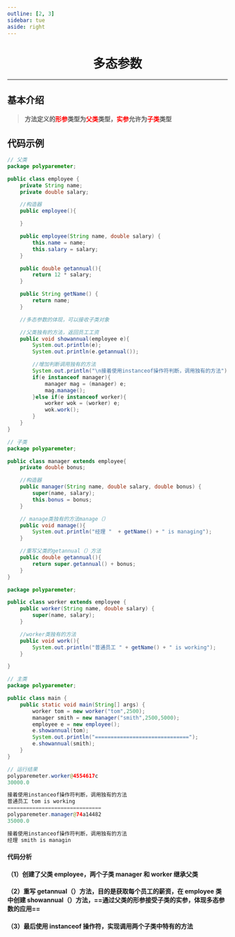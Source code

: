 ```yaml
---
outline: [2, 3]
sidebar: tue
aside: right
---
```


<h1 style="text-align: center; font-weight: bold;"> 多态参数</h1>

---

## 基本介绍

> #### 方法定义的<span style="color:red">形参</span>类型为<span style="color:red">父类</span>类型，<span style="color:red">实参</span>允许为<span style="color:red">子类</span>类型

## 代码示例

```java
// 父类
package polyparemeter;

public class employee {
    private String name;
    private double salary;

    //构造器
    public employee(){

    }

    public employee(String name, double salary) {
        this.name = name;
        this.salary = salary;
    }

    public double getannual(){
        return 12 * salary;
    }

    public String getName() {
        return name;
    }

    //多态参数的体现，可以接收子类对象

    //父类独有的方法，返回员工工资
    public void showannual(employee e){
        System.out.println(e);
        System.out.println(e.getannual());

        //增加判断调用独有的方法
        System.out.println("\n接着使用instanceof操作符判断，调用独有的方法");
        if(e instanceof manager){
            manager mag = (manager) e;
            mag.manage();
        }else if(e instanceof worker){
            worker wok = (worker) e;
            wok.work();
        }
    }
}

// 子类
package polyparemeter;

public class manager extends employee{
    private double bonus;

    //构造器
    public manager(String name, double salary, double bonus) {
        super(name, salary);
        this.bonus = bonus;
    }

    // manage类独有的方法manage（）
    public void manage(){
        System.out.println("经理 "  + getName() + " is managing");
    }

    //重写父类的getannual（）方法
    public double getannual(){
        return super.getannual() + bonus;
    }
}

package polyparemeter;

public class worker extends employee {
    public worker(String name, double salary) {
        super(name, salary);
    }

    //worker类独有的方法
    public void work(){
        System.out.println("普通员工 " + getName() + " is working");
    }

}

// 主类
package polyparemeter;

public class main {
    public static void main(String[] args) {
        worker tom = new worker("tom",2500);
        manager smith = new manager("smith",2500,5000);
        employee e = new employee();
        e.showannual(tom);
        System.out.println("==============================");
        e.showannual(smith);
    }
}

// 运行结果
polyparemeter.worker@4554617c
30000.0

接着使用instanceof操作符判断，调用独有的方法
普通员工 tom is working
==============================
polyparemeter.manager@74a14482
35000.0

接着使用instanceof操作符判断，调用独有的方法
经理 smith is managin
```

#### 代码分析

#### （1）创建了父类 employee，两个子类 manager 和 worker 继承父类

#### （2）重写 getannual（）方法，目的是获取每个员工的薪资，在 employee 类中创建 showannual（）方法，==通过父类的形参接受子类的实参，体现多态参数的应用==

#### （3）最后使用 instanceof 操作符，实现调用两个子类中特有的方法
